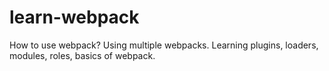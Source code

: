 # learn-webpack
How to use webpack? Using multiple webpacks. Learning plugins, loaders, modules, roles, basics of webpack.
